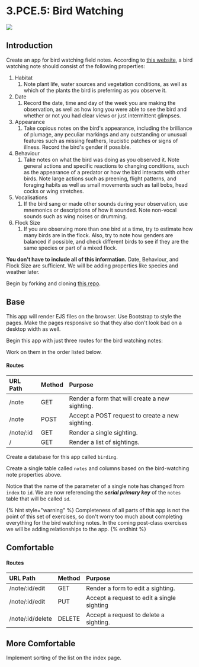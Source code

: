 # 3.PCE.5: Bird Watching

![](https://www.washingtonian.com/wp-content/uploads/2019/10/iStock-1002768220.jpg)

## Introduction

Create an app for bird watching field notes. According to [this website](https://www.thespruce.com/how-to-keep-a-birding-journal-386691), a bird watching note should consist of the following properties:

1. Habitat
   1. Note plant life, water sources and vegetation conditions, as well as which of the plants the bird is preferring as you observe it.
2. Date
   1. Record the date, time and day of the week you are making the observation, as well as how long you were able to see the bird and whether or not you had clear views or just intermittent glimpses.
3. Appearance
   1. Take copious notes on the bird's appearance, including the brilliance of plumage, any peculiar markings and any outstanding or unusual features such as missing feathers, leucistic patches or signs of illness. Record the bird's gender if possible.
4. Behaviour
   1. Take notes on what the bird was doing as you observed it. Note general actions and specific reactions to changing conditions, such as the appearance of a predator or how the bird interacts with other birds. Note large actions such as preening, flight patterns, and foraging habits as well as small movements such as tail bobs, head cocks or wing stretches.
5. Vocalisations
   1. If the bird sang or made other sounds during your observation, use mnemonics or descriptions of how it sounded. Note non-vocal sounds such as wing noises or drumming.
6. Flock Size
   1. If you are observing more than one bird at a time, try to estimate how many birds are in the flock. Also, try to note how genders are balanced if possible, and check different birds to see if they are the same species or part of a mixed flock.

**You don't have to include all of this information.** Date, Behaviour, and Flock Size are sufficient. We will be adding properties like species and weather later.

Begin by forking and cloning [this repo](https://github.com/rocketacademy/birding-express-swe1).

## Base

This app will render EJS files on the browser. Use Bootstrap to style the pages. Make the pages responsive so that they also don't look bad on a desktop width as well.

Begin this app with just three routes for the bird watching notes:

Work on them in the order listed below.

#### Routes

| URL Path | Method | Purpose |
| :--- | :--- | :--- |
| /note | GET | Render a form that will create a new sighting. |
| /note | POST | Accept a POST request to create a new sighting. |
| /note/:id | GET | Render a single sighting. |
| / | GET | Render a list of sightings. |

Create a database for this app called `birding`.

Create a single table called `notes` and columns based on the bird-watching note properties above.

Notice that the name of the parameter of a single note has changed from `index` to `id`. We are now referencing the _**serial primary key**_ of the `notes` table that will be called `id`.

{% hint style="warning" %}
Completeness of all parts of this app is not the point of this set of exercises, so don't worry too much about completing everything for the bird watching notes. In the coming post-class exercises we will be adding relationships to the app.
{% endhint %}

## Comfortable

#### Routes

| URL Path | Method | Purpose |
| :--- | :--- | :--- |
| /note/:id/edit | GET | Render a form to edit a sighting. |
| /note/:id/edit | PUT | Accept a request to edit a single sighting |
| /note/:id/delete | DELETE | Accept a request to delete a sighting. |

## More Comfortable

Implement sorting of the list on the index page.

